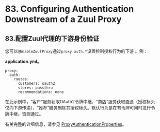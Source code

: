 # 83. Configuring Authentication Downstream of a Zuul Proxy

## 83.配置Zuul代理的下游身份验证

您可以`@EnableZuulProxy`通过`proxy.auth.*`设置控制授权行为的下游 。例：

**application.yml。** 

```properties
proxy:
  auth:
    routes:
      customers: oauth2
      stores: passthru
      recommendations: none
```



在此示例中，“客户”服务获取OAuth2令牌中继，“商店”服务获取直通（授权标头仅向下游传递），“推荐”服务删除其授权标头。默认行为是在有令牌可用时进行令牌中继，否则通过。

有关完整的详细信息，请参见 [ProxyAuthenticationProperties](https://github.com/spring-cloud/spring-cloud-security/tree/master/src/main/java/org/springframework/cloud/security/oauth2/proxy/ProxyAuthenticationProperties)。